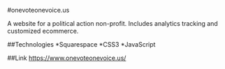 #onevoteonevoice.us

A website for a political action non-profit. Includes analytics tracking and customized ecommerce.

##Technologies
*Squarespace
*CSS3
*JavaScript

##Link
https://www.onevoteonevoice.us/

